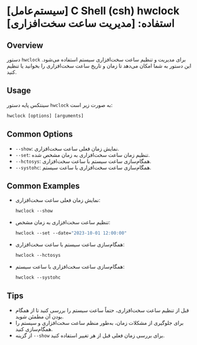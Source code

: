 # [سیستم‌عامل] C Shell (csh) hwclock استفاده: [مدیریت ساعت سخت‌افزاری]

## Overview
دستور `hwclock` برای مدیریت و تنظیم ساعت سخت‌افزاری سیستم استفاده می‌شود. این دستور به شما امکان می‌دهد تا زمان و تاریخ ساعت سخت‌افزاری را بخوانید یا تنظیم کنید.

## Usage
سینتکس پایه دستور `hwclock` به صورت زیر است:

```csh
hwclock [options] [arguments]
```

## Common Options
- `--show`: نمایش زمان فعلی ساعت سخت‌افزاری.
- `--set`: تنظیم زمان ساعت سخت‌افزاری به زمان مشخص شده.
- `--hctosys`: همگام‌سازی ساعت سیستم با ساعت سخت‌افزاری.
- `--systohc`: همگام‌سازی ساعت سخت‌افزاری با ساعت سیستم.

## Common Examples
- نمایش زمان فعلی ساعت سخت‌افزاری:
  ```csh
  hwclock --show
  ```

- تنظیم ساعت سخت‌افزاری به زمان مشخص:
  ```csh
  hwclock --set --date="2023-10-01 12:00:00"
  ```

- همگام‌سازی ساعت سیستم با ساعت سخت‌افزاری:
  ```csh
  hwclock --hctosys
  ```

- همگام‌سازی ساعت سخت‌افزاری با ساعت سیستم:
  ```csh
  hwclock --systohc
  ```

## Tips
- قبل از تنظیم ساعت سخت‌افزاری، حتماً ساعت سیستم را بررسی کنید تا از همگام بودن آن مطمئن شوید.
- برای جلوگیری از مشکلات زمان، به‌طور منظم ساعت سخت‌افزاری و سیستم را همگام‌سازی کنید.
- از گزینه `--show` برای بررسی زمان فعلی قبل از هر تغییر استفاده کنید.